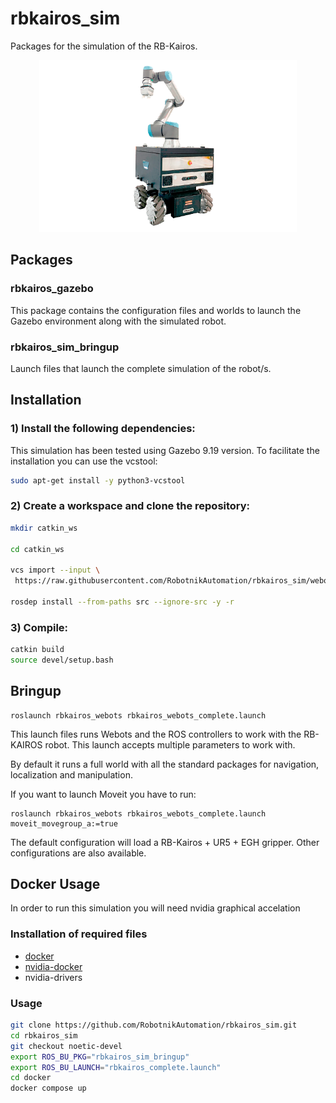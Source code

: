 # rbkairos_sim

Packages for the simulation of the RB-Kairos.

<p align="center">
  <img src="doc/rbkairos.png" height="275" />
</p>

## Packages

### rbkairos_gazebo

This package contains the configuration files and worlds to launch the Gazebo environment along with the simulated robot.

### rbkairos_sim_bringup

Launch files that launch the complete simulation of the robot/s.


## Installation

### 1) Install the following dependencies:

This simulation has been tested using Gazebo 9.19 version. To facilitate the installation you can use the vcstool:

```bash
sudo apt-get install -y python3-vcstool
```

### 2) Create a workspace and clone the repository:

```bash
mkdir catkin_ws

cd catkin_ws

vcs import --input \
 https://raw.githubusercontent.com/RobotnikAutomation/rbkairos_sim/webots/repos/rbkairos_sim.repos

rosdep install --from-paths src --ignore-src -y -r
```

### 3) Compile:

```bash
catkin build
source devel/setup.bash
```

## Bringup


```
roslaunch rbkairos_webots rbkairos_webots_complete.launch
```

This launch files runs Webots and the ROS controllers to work with the RB-KAIROS robot. This launch accepts multiple parameters to work with.

By default it runs a full world with all the standard packages for navigation, localization and manipulation.

If you want to launch Moveit you have to run:


```
roslaunch rbkairos_webots rbkairos_webots_complete.launch moveit_movegroup_a:=true
```


The default configuration will load a RB-Kairos + UR5 + EGH gripper. Other configurations are also available.



## Docker Usage

In order to run this simulation you will need nvidia graphical accelation

### Installation of required files

- [docker](https://docs.docker.com/engine/install/ubuntu/)
- [nvidia-docker](https://docs.nvidia.com/datacenter/cloud-native/container-toolkit/install-guide.html#docker)
- nvidia-drivers

### Usage

```bash
git clone https://github.com/RobotnikAutomation/rbkairos_sim.git
cd rbkairos_sim
git checkout noetic-devel
export ROS_BU_PKG="rbkairos_sim_bringup"
export ROS_BU_LAUNCH="rbkairos_complete.launch"
cd docker
docker compose up
```

